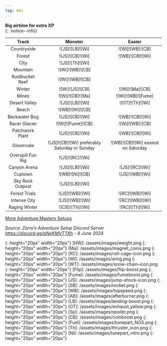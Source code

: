 ```yaml
---
tag: Adv
---
```

**Big airtime for extra XP**  
{: .notice--info}  

Track | Monster | Easier
:--: | :--: | :--:
Countryside | ![JS]![LB]![Wi] | ![Wi]![WB]![CB]
Forest | ![JS]![CB]![Wi] | ![WB]![CB]![Wi]
City | ![JS]![Th]![Wi] | 
Mountain | ![Wi]![WB]![CB] | 
Rustbucket Reef | ![Wi]![WB]![CB] | 
Winter | ![Wi]![JS]![CB] | ![Wi]![Ma]![CB]
Mines | ![Wi]![CB]![Ma] | ![Wi]![WB]![Fume]
Desert Valley | ![JS]![LB]![Wi] | ![OT]![Th]![Wi]
Beach | ![WB]![Wi]![CB] | 
Backwater Bog | ![JS]![CB]![Wi] | ![WB]![CB]![Wi]
Racer Glacier | ![Wi]![Fume]![CB] | ![Wi]![WB]![CB]
Patchwork Plant | ![JS]![CB]![Wi] | ![WB]![CB]![Wi]
Gloomvale | ![JS]![CB]![Wi] preferably Saturday or Sunday | ![WB]![CB]![Wi] easiest on Saturday
Overspill Fun Rig | ![JS]![RC]![Wi] | 
Canyon Arena | ![JS]![LB]![Wi] | ![JS]![RC]![Wi]
Cuptown | ![WB]![Ni]![CB] | ![JS]![WB]![Wi]
Sky Rock Outpost | ![JS]![LB]![Wi] | 
Forest Trials | ![JS]![WB]![Wi] | ![RC]![WB]![Wi]
Intense City | ![JS]![WB]![Wi] | ![RC]![WB]![Wi]
Raging Winter | ![CB]![Th]![Wi] | ![RC]![Th]![Wi]
  
[More Adventure Mastery Setups](/info/#adventures)
  
*Source: Zorro’s Adventure Setup Discord Server https://discord.gg/pNeKMVTTKh - 8 June 2024*

[AC]: /assets/images/aircontrol.png
{: height="20px" width="20px"}
[HW]: /assets/images/weight.png
{: height="20px" width="20px"}
[Ma]: /assets/images/magnet_coins.png
{: height="20px" width="20px"}
[RC]: /assets/images/roll-cage-icon.png
{: height="20px" width="20px"}
[Wi]: /assets/images/wing.png
{: height="20px" width="20px"}
[WT]: /assets/images/snow-chain-icon.png
{: height="20px" width="20px"}
[Flip]: /assets/images/flip-boost.png
{: height="20px" width="20px"}
[Fume]: /assets/images/fumeboost.png
{: height="20px" width="20px"}
[JS]: /assets/images/jump-shock-icon.png
{: height="20px" width="20px"}
[SB]: /assets/images/rocket.png
{: height="20px" width="20px"}
[WB]: /assets/images/topspeed.png
{: height="20px" width="20px"}
[AB]: /assets/images/afterburner.png
{: height="20px" width="20px"}
[LB]: /assets/images/landing-boost.png
{: height="20px" width="20px"}
[OT]: /assets/images/exhaust_yellow.png
{: height="20px" width="20px"}
[Sp]: /assets/images/spoiler.png
{: height="20px" width="20px"}
[CB]: /assets/images/coinboost.png
{: height="20px" width="20px"}
[Fuel]: /assets/images/tunepart_NOS.png
{: height="20px" width="20px"}
[Th]: /assets/images/thruster_icon.png
{: height="20px" width="20px"}
[Ni]: /assets/images/tunepart_nitro.png
{: height="20px" width="20px"}
